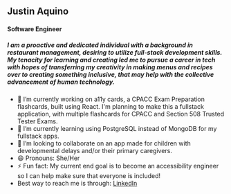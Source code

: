 ## Justin Aquino
#### Software Engineer



##### I am a proactive and dedicated individual with a background in restaurant management, desiring to utilize full-stack development skills. My tenacity for learning and creating led me to pursue a career in tech with hopes of transferring my creativity in making menus and recipes over to creating something inclusive, that may help with the collective advancement of human technology.

- 🔭 I’m currently working on a11y cards, a CPACC Exam Preparation flashcards, built using React. I'm planning to make this a fullstack application, with multiple flashcards for CPACC and Section 508 Trusted Tester Exams.
- 🌱 I’m currently learning using PostgreSQL instead of MongoDB for my fullstack apps.
- 👯 I’m looking to collaborate on an app made for children with developmental delays and/or their primary caregivers.
- 😄 Pronouns: She/Her
- ⚡ Fun fact: My current end goal is to become an accessibility engineer so I can help make sure that everyone is included!
- Best way to reach me is through: [LinkedIn](https://www.linkedin.com/in/justinaquino-dev/)

